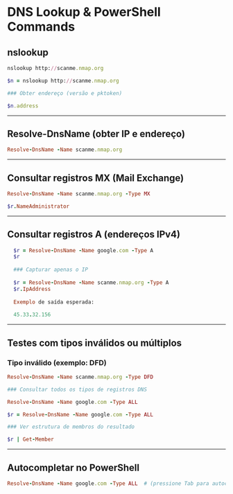 # DNS Lookup & PowerShell Commands

## nslookup

```ruby
nslookup http://scanme.nmap.org

$n = nslookup http://scanme.nmap.org

### Obter endereço (versão e pktoken)

$n.address
```

---

## Resolve-DnsName (obter IP e endereço)
```ruby
Resolve-DnsName -Name scanme.nmap.org
```
---

## Consultar registros MX (Mail Exchange)
```ruby
Resolve-DnsName -Name scanme.nmap.org -Type MX

$r.NameAdministrator
```
---

## Consultar registros A (endereços IPv4)
```ruby
  $r = Resolve-DnsName -Name google.com -Type A
  $r
  
  ### Capturar apenas o IP
  
  $r = Resolve-DnsName -Name scanme.nmap.org -Type A
  $r.IpAddress
  
  Exemplo de saída esperada:
  
  45.33.32.156
```
---

## Testes com tipos inválidos ou múltiplos

### Tipo inválido (exemplo: DFD)
```ruby
Resolve-DnsName -Name scanme.nmap.org -Type DFD

### Consultar todos os tipos de registros DNS

Resolve-DnsName -Name google.com -Type ALL

$r = Resolve-DnsName -Name google.com -Type ALL

### Ver estrutura de membros do resultado

$r | Get-Member
``` 
---

## Autocompletar no PowerShell
```ruby
Resolve-DnsName -Name google.com -Type ALL  # (pressione Tab para autocompletar)
``` 
